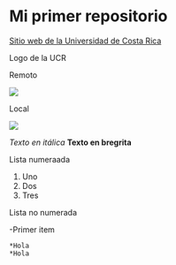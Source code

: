 # Mi primer repositorio

[Sitio web de la Universidad de Costa Rica](https://www.ucr.ac.cr/)

Logo de la UCR

Remoto

![](https://odi.ucr.ac.cr/plantillas/ucr_4/imagenes/firma-ucr-ico.png)


Local

![](firma-ucr-ico.png)

*Texto en itálica*
**Texto en bregrita**


Lista numeraada

1. Uno
2. Dos
3. Tres

Lista no numerada

-Primer item

    *Hola
    *Hola
